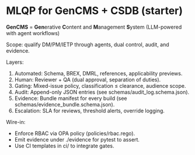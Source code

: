# MLQP for GenCMS + CSDB (starter)

**GenCMS** = **Gen**erative **C**ontent and **M**anagement **S**ystem (LLM-powered with agent workflows)

Scope: qualify DM/PM/IETP through agents, dual control, audit, and evidence.

Layers:
1) Automated: Schema, BREX, DMRL, references, applicability previews.
2) Human: Reviewer + QA (dual approval, separation of duties).
3) Gating: Mixed-issue policy, classification ≤ clearance, audience scope.
4) Audit: Append-only JSON entries (see schemas/audit_log.schema.json).
5) Evidence: Bundle manifest for every build (see schemas/evidence_bundle.schema.json).
6) Escalation: SLA for reviews, threshold alerts, override logging.

Wire-in:
- Enforce RBAC via OPA policy (policies/rbac.rego).
- Emit evidence under ./evidence for pytest to assert.
- Use CI templates in ci/ to integrate gates.
